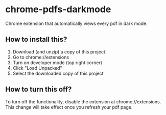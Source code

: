 # chrome-pdfs-darkmode

Chrome extension that automatically views every pdf in dark mode.

## How to install this?

1. Download (and unzip) a copy of this project.
2. Go to chrome://extensions
3. Turn on developer mode (top right corner)
4. Click "Load Unpacked"
5. Select the downloaded copy of this project

## How to turn this off?

To turn off the functionality, disable the extension at chrome://extensions. This change will take effect once you refresh your pdf page.
